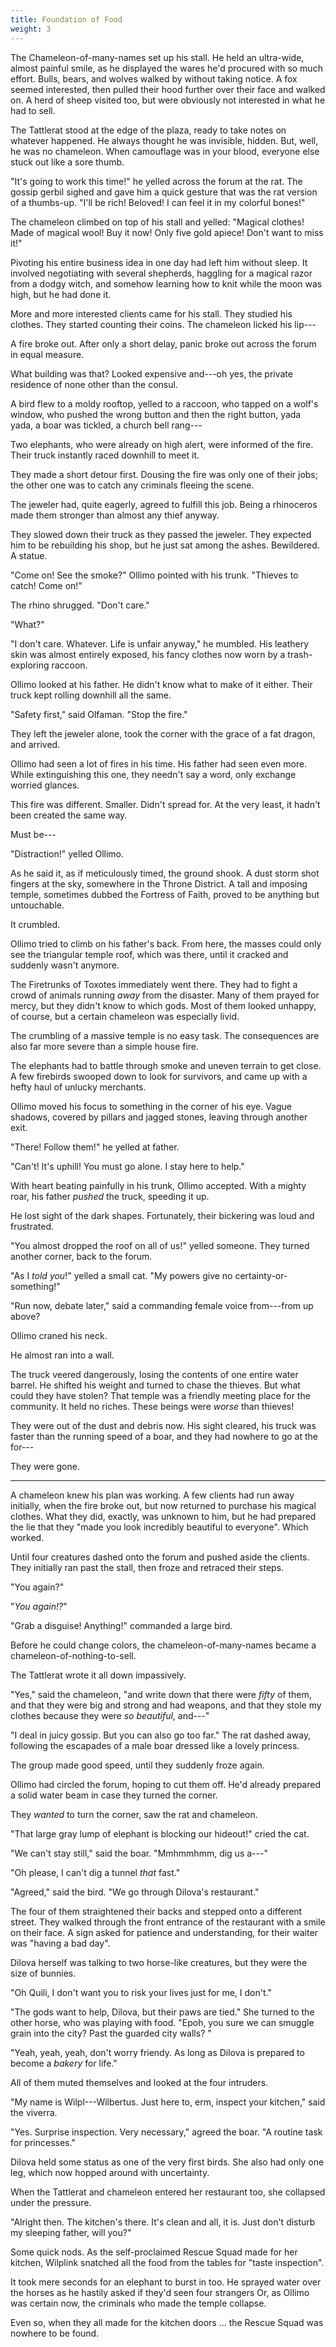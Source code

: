 ```yaml
---
title: Foundation of Food
weight: 3
---
```

The Chameleon-of-many-names set up his stall. He held an ultra-wide, almost painful smile, as he displayed the wares he'd procured with so much effort. Bulls, bears, and wolves walked by without taking notice. A fox seemed interested, then pulled their hood further over their face and walked on. A herd of sheep visited too, but were obviously not interested in what he had to sell.

The Tattlerat stood at the edge of the plaza, ready to take notes on whatever happened. He always thought he was invisible, hidden. But, well, he was no chameleon. When camouflage was in your blood, everyone else stuck out like a sore thumb.

"It's going to work this time!" he yelled across the forum at the rat. The gossip gerbil sighed and gave him a quick gesture that was the rat version of a thumbs-up. "I'll be rich! Beloved! I can feel it in my colorful bones!"

The chameleon climbed on top of his stall and yelled: "Magical clothes! Made of magical wool! Buy it now! Only five gold apiece! Don't want to miss it!"

Pivoting his entire business idea in one day had left him without sleep. It involved negotiating with several shepherds, haggling for a magical razor from a dodgy witch, and somehow learning how to knit while the moon was high, but he had done it.

More and more interested clients came for his stall. They studied his clothes. They started counting their coins. The chameleon licked his lip---

A fire broke out. After only a short delay, panic broke out across the forum in equal measure.

What building was that? Looked expensive and---oh yes, the private residence of none other than the consul.

A bird flew to a moldy rooftop, yelled to a raccoon, who tapped on a wolf's window, who pushed the wrong button and then the right button, yada yada, a boar was tickled, a church bell rang---

Two elephants, who were already on high alert, were informed of the fire. Their truck instantly raced downhill to meet it.

They made a short detour first. Dousing the fire was only one of their jobs; the other one was to catch any criminals fleeing the scene.

The jeweler had, quite eagerly, agreed to fulfill this job. Being a rhinoceros made them stronger than almost any thief anyway.

They slowed down their truck as they passed the jeweler. They expected him to be rebuilding his shop, but he just sat among the ashes. Bewildered. A statue.

"Come on! See the smoke?" Ollimo pointed with his trunk. "Thieves to catch! Come on!"

The rhino shrugged. "Don't care."

"What?"

"I don't care. Whatever. Life is unfair anyway," he mumbled. His leathery skin was almost entirely exposed, his fancy clothes now worn by a trash-exploring raccoon.

Ollimo looked at his father. He didn't know what to make of it either. Their truck kept rolling downhill all the same. 

"Safety first," said Olfaman. "Stop the fire."

They left the jeweler alone, took the corner with the grace of a fat dragon, and arrived.

Ollimo had seen a lot of fires in his time. His father had seen even more. While extinguishing this one, they needn't say a word, only exchange worried glances.

This fire was different. Smaller. Didn't spread for. At the very least, it hadn't been created the same way.

Must be---

"Distraction!" yelled Ollimo.

As he said it, as if meticulously timed, the ground shook. A dust storm shot fingers at the sky, somewhere in the Throne District. A tall and imposing temple, sometimes dubbed the Fortress of Faith, proved to be anything but untouchable.

It crumbled.

Ollimo tried to climb on his father's back. From here, the masses could only see the triangular temple roof, which was there, until it cracked and suddenly wasn't anymore.

The Firetrunks of Toxotes immediately went there. They had to fight a crowd of animals running _away_ from the disaster. Many of them prayed for mercy, but they didn't know to which gods. Most of them looked unhappy, of course, but a certain chameleon was especially livid.

The crumbling of a massive temple is no easy task. The consequences are also far more severe than a simple house fire.

The elephants had to battle through smoke and uneven terrain to get close. A few firebirds swooped down to look for survivors, and came up with a hefty haul of unlucky merchants.

Ollimo moved his focus to something in the corner of his eye. Vague shadows, covered by pillars and jagged stones, leaving through another exit.

"There! Follow them!" he yelled at father.

"Can't! It's uphill! You must go alone. I stay here to help."

With heart beating painfully in his trunk, Ollimo accepted. With a mighty roar, his father _pushed_ the truck, speeding it up.

He lost sight of the dark shapes. Fortunately, their bickering was loud and frustrated.

"You almost dropped the roof on all of us!" yelled someone. They turned another corner, back to the forum.

"As I _told you_!" yelled a small cat. "My powers give no certainty-or-something!"

"Run now, debate later," said a commanding female voice from---from up above?

Ollimo craned his neck.

He almost ran into a wall.

The truck veered dangerously, losing the contents of one entire water barrel. He shifted his weight and turned to chase the thieves. But what could they have stolen? That temple was a friendly meeting place for the community. It held no riches. These beings were _worse_ than thieves!

They were out of the dust and debris now. His sight cleared, his truck was faster than the running speed of a boar, and they had nowhere to go at the for---

They were gone.

___

A chameleon knew his plan was working. A few clients had run away initially, when the fire broke out, but now returned to purchase his magical clothes. What they did, exactly, was unknown to him, but he had prepared the lie that they "made you look incredibly beautiful to everyone". Which worked.

Until four creatures dashed onto the forum and pushed aside the clients. They initially ran past the stall, then froze and retraced their steps.

"You again?"

"_You again!?_"

"Grab a disguise! Anything!" commanded a large bird.

Before he could change colors, the chameleon-of-many-names became a chameleon-of-nothing-to-sell.

The Tattlerat wrote it all down impassively.

"Yes," said the chameleon, "and write down that there were _fifty_ of them, and that they were big and strong and had weapons, and that they stole my clothes because they were _so beautiful_, and---"

"I deal in juicy gossip. But you can also go too far." The rat dashed away, following the escapades of a male boar dressed like a lovely princess.

The group made good speed, until they suddenly froze again.

Ollimo had circled the forum, hoping to cut them off. He'd already prepared a solid water beam in case they turned the corner.

They _wanted_ to turn the corner, saw the rat and chameleon.

"That large gray lump of elephant is blocking our hideout!" cried the cat.

"We can't stay still," said the boar. "Mmhmmhmm, dig us a---"

"Oh please, I can't dig a tunnel _that_ fast."

"Agreed," said the bird. "We go through Dilova's restaurant."

The four of them straightened their backs and stepped onto a different street. They walked through the front entrance of the restaurant with a smile on their face. A sign asked for patience and understanding, for their waiter was "having a bad day".

Dilova herself was talking to two horse-like creatures, but they were the size of bunnies.

"Oh Quili, I don't want you to risk your lives just for me, I don't."

"The gods want to help, Dilova, but their paws are tied." She turned to the other horse, who was playing with food. "Epoh, you sure we can smuggle grain into the city? Past the guarded city walls? "

"Yeah, yeah, yeah, don't worry friendy. As long as Dilova is prepared to become a _bakery_ for life."

All of them muted themselves and looked at the four intruders.

"My name is Wilpl---Wilbertus. Just here to, erm, inspect your kitchen," said the viverra.

"Yes. Surprise inspection. Very necessary," agreed the boar. "A routine task for princesses."

Dilova held some status as one of the very first birds. She also had only one leg, which now hopped around with uncertainty.

When the Tattlerat and chameleon entered her restaurant too, she collapsed under the pressure.

"Alright then. The kitchen's there. It's clean and all, it is. Just don't disturb my sleeping father, will you?"

Some quick nods. As the self-proclaimed Rescue Squad made for her kitchen, Wilplink snatched all the food from the tables for "taste inspection".

It took mere seconds for an elephant to burst in too. He sprayed water over the horses as he hastily asked if they'd seen four strangers Or, as Ollimo was certain now, the criminals who made the temple collapse.

Even so, when they all made for the kitchen doors ... the Rescue Squad was nowhere to be found.